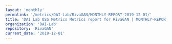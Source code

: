 ```yaml
---
layout: 'monthly'
permalink: '/metrics/DAI-Lab/RivaGAN/MONTHLY-REPORT-2019-12-01/'
title: 'DAI Lab OSS Metrics Metrics report for RivaGAN | MONTHLY-REPORT-2019-12-01'
organization: 'DAI-Lab'
repository: 'RivaGAN'
current_date: '2019-12-01'
---
```

